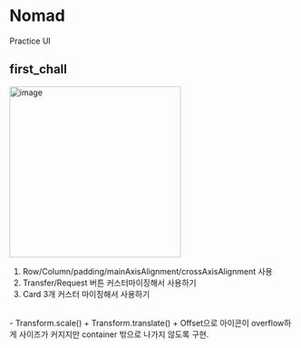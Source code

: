 # Nomad
Practice UI 

## first_chall
<img width="302" alt="image" src="https://github.com/hyunwookoo13/Nomad_UI/assets/97423451/94371af0-ff63-4f18-8a05-999629e51b60">

1. Row/Column/padding/mainAxisAlignment/crossAxisAlignment 사용
2. Transfer/Request 버튼 커스터마이징해서 사용하기
3. Card 3개 커스터 마이징해서 사용하기

<br>
    - Transform.scale() + Transform.translate() + Offset으로 아이콘이 overflow하게 사이즈가 커지지만 container 밖으로 나가지 않도록 구현.
